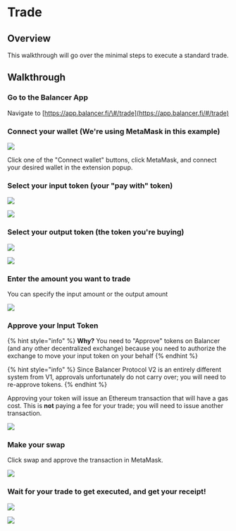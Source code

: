 # Trade

## Overview

This walkthrough will go over the minimal steps to execute a standard trade. 

## Walkthrough

### Go to the Balancer App

Navigate to [https://app.balancer.fi/\#/trade](https://app.balancer.fi/#/trade)

### Connect your wallet \(We're using MetaMask in this example\)

![](../../.gitbook/assets/export.jpg)

Click one of the "Connect wallet" buttons, click MetaMask, and connect your desired wallet in the extension popup.

### Select your input token \(your "pay with" token\)

![](../../.gitbook/assets/06_click_token_in.jpg)

![](../../.gitbook/assets/07_pick_token_in.jpg)

### Select your output token \(the token you're buying\)

![](../../.gitbook/assets/08_click_token_out.jpg)

![](../../.gitbook/assets/09_pick_token_out.jpg)

### Enter the amount you want to trade

You can specify the input amount or the output amount

![](../../.gitbook/assets/10_enter_trade_amount.jpg)

### Approve your Input Token

{% hint style="info" %}
**Why?** You need to "Approve" tokens on Balancer \(and any other decentralized exchange\) because you need to authorize the exchange to move your input token on your behalf
{% endhint %}

{% hint style="info" %}
Since Balancer Protocol V2 is an entirely different system from V1, approvals unfortunately do not carry over; you will need to re-approve tokens.
{% endhint %}

Approving your token will issue an Ethereum transaction that will have a gas cost. This is **not** paying a fee for your trade; you will need to issue another transaction.

![](../../.gitbook/assets/screen-shot-2021-05-10-at-8.48.56-pm.png)

### Make your swap

Click swap and approve the transaction in MetaMask.

![](../../.gitbook/assets/11_approved_now_swap.jpg)

### Wait for your trade to get executed, and get your receipt!

![](../../.gitbook/assets/12_swapping%20%281%29.jpg)

![](../../.gitbook/assets/13_swapped.jpg)

